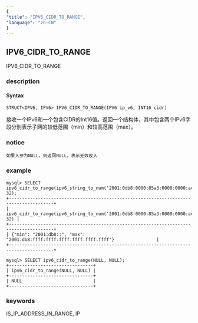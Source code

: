 ```yaml
---
{
"title": "IPV6_CIDR_TO_RANGE",
"language": "zh-CN"
}
---
```


<!-- 
Licensed to the Apache Software Foundation (ASF) under one
or more contributor license agreements.  See the NOTICE file
distributed with this work for additional information
regarding copyright ownership.  The ASF licenses this file
to you under the Apache License, Version 2.0 (the
"License"); you may not use this file except in compliance
with the License.  You may obtain a copy of the License at
  http://www.apache.org/licenses/LICENSE-2.0
Unless required by applicable law or agreed to in writing,
software distributed under the License is distributed on an
"AS IS" BASIS, WITHOUT WARRANTIES OR CONDITIONS OF ANY
KIND, either express or implied.  See the License for the
specific language governing permissions and limitations
under the License.
-->

## IPV6_CIDR_TO_RANGE

<version since="dev">

IPV6_CIDR_TO_RANGE

</version>

### description

#### Syntax

`STRUCT<IPV6, IPV6> IPV6_CIDR_TO_RANGE(IPV6 ip_v6, INT16 cidr)`

接收一个IPv6和一个包含CIDR的Int16值。返回一个结构体，其中包含两个IPv6字段分别表示子网的较低范围（min）和较高范围（max）。

### notice

`如果入参为NULL，则返回NULL，表示无效收入`

### example

```
mysql> SELECT ipv6_cidr_to_range(ipv6_string_to_num('2001:0db8:0000:85a3:0000:0000:ac1f:8001'), 32);
+---------------------------------------------------------------------------------------+
| ipv6_cidr_to_range(ipv6_string_to_num('2001:0db8:0000:85a3:0000:0000:ac1f:8001'), 32) |
+---------------------------------------------------------------------------------------+
| {"min": "2001:db8::", "max": "2001:db8:ffff:ffff:ffff:ffff:ffff:ffff"}                |
+---------------------------------------------------------------------------------------+

mysql> SELECT ipv6_cidr_to_range(NULL, NULL);
+--------------------------------+
| ipv6_cidr_to_range(NULL, NULL) |
+--------------------------------+
| NULL                           |
+--------------------------------+
```

### keywords

IS_IP_ADDRESS_IN_RANGE, IP
